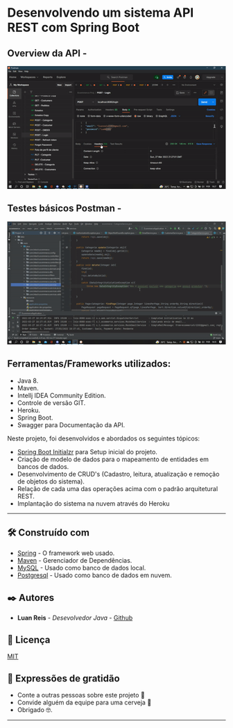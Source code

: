 
# Desenvolvendo um sistema API REST com Spring Boot

## Overview da API -

 <p align="center">
  <img src="src/main/resources/templates/assets/imgs/ezgif.com-gif-maker.gif">
  </p>


## Testes básicos Postman -
 <p align="center">
  <img src="src/main/resources/templates/assets/imgs/ezgif.com-gif-maker (1).gif">
  </p>



Ferramentas/Frameworks utilizados:
-------------------------
* Java 8.
* Maven.
* Intellj IDEA Community Edition.
* Controle de versão GIT.
* Heroku.
* Spring Boot.
* Swagger para Documentação da API.

Neste projeto, foi desenvolvidos e abordados os seguintes tópicos: 

* [Spring Boot Initialzr](https://start.spring.io/) para Setup inicial do projeto.
* Criação de modelo de dados para o mapeamento de entidades em bancos de dados.
* Desenvolvimento de CRUD's (Cadastro, leitura, atualização e remoção de objetos do sistema).
* Relação de cada uma das operações acima com o padrão arquitetural REST.
* Implantação do sistema na nuvem através do Heroku
-------------------------


## 🛠️ Construído com

* [Spring](https://spring.io/) - O framework web usado.
* [Maven](https://maven.apache.org/) - Gerenciador de Dependências.
* [MySQL](https://www.mysql.com/) - Usado como banco de dados local.
* [Postgresql](https://www.postgresql.org/) - Usado como banco de dados em nuvem.



## ✒️ Autores


* **Luan Reis** - *Desevolvedor Java* - [Github](https://github.com/luanreis164)



## 📄 Licença

[MIT](https://choosealicense.com/licenses/mit/)


## 🎁 Expressões de gratidão

* Conte a outras pessoas sobre este projeto 📢
* Convide alguém da equipe para uma cerveja 🍺 
* Obrigado 🤓.


---

